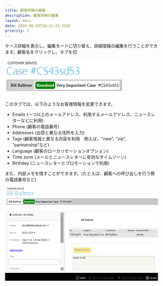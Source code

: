 ```yaml
---
title: 顧客詳細の編集
description: 顧客詳細の編集
layout: docs
date: 2016-06-03T10:21:23.333Z
priority: 2
---
```

ケース詳細を表示し、編集モードに切り替え、詳細情報の編集を行うことができます。顧客名をクリックし、タブを切

![](../../../assets/images/docs/005-customer-details.PNG)

このタブでは、以下のようなお客様情報を変更できます。

* Emails (一つ以上のメールアドレス、利用するメールアドレス、ニュースレターなどに利用)
* Phone (顧客の電話番号)
* Addresses (出荷と異なる住所を入力)
* Tags (顧客情報と異なる内容を利用　例えば、"new", "vip", "partnership"など)
* Language (顧客のローカリゼーションオプション)
* Time zone (メールとニュースレターに有効なタイムゾーン)
* Birthday (ニュースレターとプロモーションで利用)

また、内部メモを残すことができます。(たとえば、顧客への呼び出しを行う際の電話番号など)

![](../../../assets/images/docs/006-customer-details.PNG)